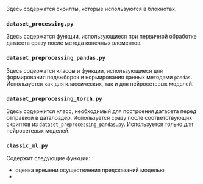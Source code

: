 Здесь содержатся скрипты, которые используются в блокнотах.

### `dataset_processing.py`
Здесь содержатся функции, использующиеся при первичной обработке датасета сразу после метода конечных элементов.

### `dataset_preprocessing_pandas.py`
Здесь содержатся классы и функции, использующиеся для формирования подвыборок и нормирования данных методами `pandas`. Используется как для классических, так и для нейросетевых моделей.

### `dataset_preprocessing_torch.py`
Здесь содержится класс, необходимый для построения датасета перед отправкой в даталоадер. Используется сразу после соответствующих скриптов из `dataset_preprocessing_pandas.py`. Используется только для нейросетевых моделей.

### `classic_ml.py`
Содержит следующие функции:
- оценка времени осуществления предсказаний моделью
- 
